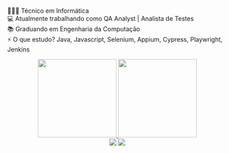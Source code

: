 👨🏽‍💻 Técnico em Informática
<br/>💻 Atualmente trabalhando como QA Analyst | Analista de Testes
<br/>📚 Graduando em Engenharia da Computação
<br/>⚡️ O que estudo? Java, Javascript, Selenium, Appium, Cypress, Playwright, Jenkins

<div align="center">
  <a href="https://github.com/leonardo16silva12">
  <img height="180em" src="https://github-readme-stats.vercel.app/api?username=leonardo16silva12&show_icons=true&include_all_commits=true&count_private=true&theme=tokyonight"/>
    <img height="180em" src="https://github-readme-stats.vercel.app/api/top-langs/?username=leonardo16silva12&layout=compact&show_icons=true&theme=tokyonight" />
</div>

  <div align="center">
  <a href = "mailto:leonardofelipesilva207@gmail.com"><img src="https://img.shields.io/badge/-Gmail-c14438?style=for-the-badge&logo=Gmail&logoColor=white" target="_blank"></a>
  <a href="https://www.linkedin.com/in/leonardo-s-a496bb18b/" target="_blank"><img src="https://img.shields.io/badge/-LinkedIn-%230077B5?style=for-the-badge&logo=linkedin&logoColor=white" target="_blank"></a> 
</div>



